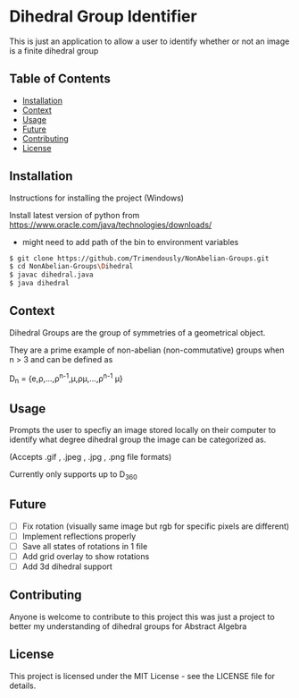 # Dihedral Group Identifier

This is just an application to allow a user to identify whether or not an image is a finite dihedral group

## Table of Contents

- [Installation](#installation)
- [Context](#context)
- [Usage](#usage)
- [Future](#future)
- [Contributing](#contributing)
- [License](#license)

## Installation

Instructions for installing the project (Windows)

Install latest version of python from https://www.oracle.com/java/technologies/downloads/

- might need to add path of the bin to environment variables

``` bash
$ git clone https://github.com/Trimendously/NonAbelian-Groups.git
$ cd NonAbelian-Groups\Dihedral
$ javac dihedral.java
$ java dihedral
```

## Context
Dihedral Groups are the group of symmetries of a geometrical object.

They are a prime example of non-abelian (non-commutative) groups when n > 3 and can be defined as

D<sub>n</sub> = {e,ρ,...,ρ<sup>n-1</sup>,μ,ρμ,...,ρ<sup>n-1</sup> μ}

## Usage
Prompts the user to specfiy an image stored locally on their computer to identify what degree dihedral group the image can be categorized as.

(Accepts .gif , .jpeg , .jpg , .png  file formats)

Currently only supports up to D<sub>360<sub>

## Future
- [ ] Fix rotation (visually same image but rgb for specific pixels are different)
- [ ] Implement reflections properly
- [ ] Save all states of rotations in 1 file
- [ ] Add grid overlay to show rotations
- [ ] Add 3d dihedral support

## Contributing
Anyone is welcome to contribute to this project this was just a project to better my understanding of dihedral groups for Abstract Algebra

## License
This project is licensed under the MIT License - see the LICENSE file for details.
